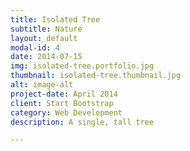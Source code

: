 ```yaml
---
title: Isolated Tree
subtitle: Nature
layout: default
modal-id: 4
date: 2014-07-15
img: isolated-tree.portfolio.jpg
thumbnail: isolated-tree.thumbnail.jpg
alt: image-alt
project-date: April 2014
client: Start Bootstrap
category: Web Development
description: A single, tall tree 

---
```

